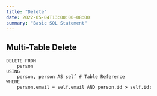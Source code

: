 ```yaml
---
title: "Delete"
date: 2022-05-04T13:00:00+08:00
summary: "Basic SQL Statement"
---
```


## Multi-Table Delete

```mysql
DELETE FROM
    person
USING
    person, person AS self # Table Reference
WHERE
    person.email = self.email AND person.id > self.id;
```
